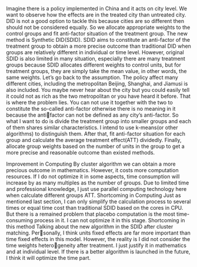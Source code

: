 Imagine there is a policy implemented in China and it acts on city level. We
want to observe how the effects are in the treated city than untreated city. DID
is not a good option to tackle this because cities are so different then should
not be considered equally. So we allocate appropriate weights to the control
groups and fit anti-factor situation of the treatment group. The new method is
Synthetic DID(SDID). SDID aims to constitute an anti-factor of the treatment
group to obtain a more precise outcome than traditional DID when groups are
relatively different in individual or time level.
However, original SDID is also limited in many situation, especially there
are many treatment groups because SDID allocates different weights to control
units, but for treatment groups, they are simply take the mean value, in other
words, the same weights. Let’s go back to the assumption. The policy affect
many different cities, including the metropolitan Beijing, Shanghai, and Jiamusi
is also included. You maybe never hear about the city but you could easily tell
it could not as rich as the two metropolitan or you have heard it before. That is
where the problem lies. You can not use it together with the two to constitute
the so-called anti-factor otherwise there is no meaning in it because the antifactor can not be defined as any city’s anti-factor.
So what I want to do is divide the treatment group into smaller groups
and each of them shares similar characteristics. I intend to use k-means(or
other algorithms) to distinguish them. After that, fit anti-factor situation for
each group and calculate the average treatment effect(ATT) dividedly. Finally,
allocate group weights based on the number of units in the group to get a more
precise and reasonable outcome than existed methods.


Improvement in Computing
By cluster algorithm we can obtain a more precious outcome in mathematics.
However, it costs more computation resources. If I do not optimize it in some
aspects, time consumption will increase by as many multiples as the number
of groups. Due to limited time and professional knowledge, I just use parallel
computing technology here when calculate different groups ATT.
Shortcoming in Computing
Just as mentioned last section, I can only simplify the calculation process
to several times or equal time cost than traditional SDID based on the cores in
CPU. But there is a remained problem that placebo computation is the most
time-consuming process in it. I can not optimize it in this stage.
Shortcoming in this method
Talking about the new algorithm in the SDID after cluster matching. Personally, I think units fixed effects are far more important than time fixed effects
in this model. However, the reality is I did not consider the time weights heterogeneity after treatment. I just justify it in mathematics and at individual level.
If there is a better algorithm is launched in the future, I think it will optimize
the time part.
